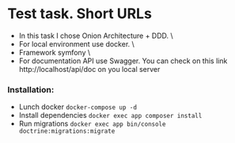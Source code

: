# Test task. Short URLs

- In this task I chose Onion Architecture + DDD. \
- For local environment use docker. \
- Framework symfony \
- For documentation API use Swagger. You can check on this link http://localhost/api/doc on you local server
### Installation:
- Lunch docker `docker-compose up -d`
- Install dependencies `docker exec app composer install`
- Run migrations `docker exec app bin/console doctrine:migrations:migrate`